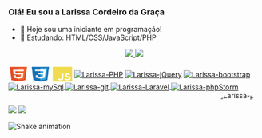 ### Olá! Eu sou a Larissa Cordeiro da Graça

- 🔭 Hoje sou uma iniciante em programação!
- 🌱 Estudando: HTML/CSS/JavaScript/PHP

<div align="center">
  <a href="https://www.linkedin.com/in/larissa-cordeiro-da-gra%C3%A7a-095b9818b/">
  <img height="180em" src="https://github-readme-stats.vercel.app/api?username=larissacordeiro&show_icons=true&theme=gruvbox&include_all_commits=true&count_private=true"/>
  <img height="180em" src="https://github-readme-stats.vercel.app/api/top-langs/?username=larissacordeiro&layout=compact&langs_count=7&theme=gruvbox"/>
</div>
  
<div style="display: inline_block"><br>
  <img align="center" alt="Larissa-HTML" height="30" width="40" src="https://raw.githubusercontent.com/devicons/devicon/master/icons/html5/html5-original.svg">
  <img align="center" alt="Larissa-CSS" height="30" width="40" src="https://raw.githubusercontent.com/devicons/devicon/master/icons/css3/css3-original.svg">
  <img align="center" alt="Larissa-Js" height="30" width="40" src="https://raw.githubusercontent.com/devicons/devicon/master/icons/javascript/javascript-plain.svg">
  <img align="center" alt="Larissa-PHP" height="30" width="40" src="https://cdn.jsdelivr.net/gh/devicons/devicon/icons/php/php-original.svg">
  <img align="center" alt="Larissa-jQuery" height="30" width="40" src="https://cdn.jsdelivr.net/gh/devicons/devicon/icons/jquery/jquery-original.svg">
  <img align="center" alt="Larissa-bootstrap" height="30" width="40" src="https://cdn.jsdelivr.net/gh/devicons/devicon/icons/bootstrap/bootstrap-original.svg">
  <img align="center" alt="Larissa-mySql" height="30" width="40" src="https://cdn.jsdelivr.net/gh/devicons/devicon/icons/mysql/mysql-original-wordmark.svg">
  <img align="center" alt="Larissa-git" height="30" width="40" src="https://cdn.jsdelivr.net/gh/devicons/devicon/icons/git/git-original.svg">
  <img align="center" alt="Larissa-Laravel" height="30" width="40" src="https://cdn.jsdelivr.net/gh/devicons/devicon/icons/laravel/laravel-plain.svg">
  <img align="center" alt="Larissa-phpStorm" height="30" width="40" src="https://cdn.jsdelivr.net/gh/devicons/devicon/icons/phpstorm/phpstorm-original.svg">
  <img align="right" alt="Larissa-pic" height="150" style="border-radius:50px;" src="https://media.discordapp.net/attachments/961812824290635836/970748734067605554/b9ea4ee3f2ab05c33719c2067f5a501f.png">
</div>
  
  ##
  
<div>
   <a href="https://www.linkedin.com/in/larissa-cordeiro-da-gra%C3%A7a-095b9818b/" target="_blank"><img src="https://img.shields.io/badge/-LinkedIn-%230077B5?style=for-the-badge&logo=linkedin&logoColor=white" target="_blank"></a> 
  <a href = "mailto:larissacordeirodagraca@gmail.com"><img src="https://img.shields.io/badge/Gmail-D14836?style=for-the-badge&logo=gmail&logoColor=white" target="_blank"></a>
</div>
  
  ![Snake animation](https://github.com/larissacordeiro/larissacordeiro/blob/output/github-contribution-grid-snake.svg)

